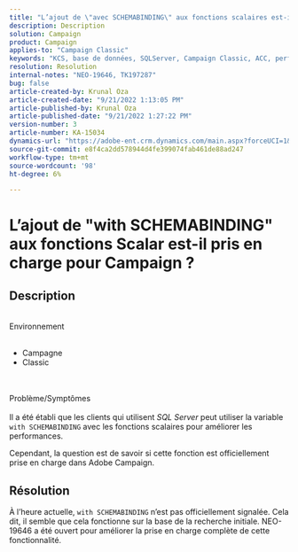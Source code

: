 ```yaml
---
title: "L’ajout de \"avec SCHEMABINDING\" aux fonctions scalaires est-il pris en charge pour Campaign ?"
description: Description
solution: Campaign
product: Campaign
applies-to: "Campaign Classic"
keywords: "KCS, base de données, SQLServer, Campaign Classic, ACC, performance"
resolution: Resolution
internal-notes: "NEO-19646, TK197287"
bug: false
article-created-by: Krunal Oza
article-created-date: "9/21/2022 1:13:05 PM"
article-published-by: Krunal Oza
article-published-date: "9/21/2022 1:27:22 PM"
version-number: 3
article-number: KA-15034
dynamics-url: "https://adobe-ent.crm.dynamics.com/main.aspx?forceUCI=1&pagetype=entityrecord&etn=knowledgearticle&id=65c3361d-af39-ed11-9db0-0022480867bd"
source-git-commit: e8f4ca2dd578944d4fe399074fab461de88ad247
workflow-type: tm+mt
source-wordcount: '98'
ht-degree: 6%

---
```


# L’ajout de &quot;with SCHEMABINDING&quot; aux fonctions Scalar est-il pris en charge pour Campaign ?

## Description

<br>Environnement<br><br>
- Campagne
- Classic



<br><br>Problème/Symptômes<br><br>
Il a été établi que les clients qui utilisent *SQL Server* peut utiliser la variable `with SCHEMABINDING` avec les fonctions scalaires pour améliorer les performances.

Cependant, la question est de savoir si cette fonction est officiellement prise en charge dans Adobe Campaign.


## Résolution


À l’heure actuelle, `with SCHEMABINDING` n’est pas officiellement signalée. Cela dit, il semble que cela fonctionne sur la base de la recherche initiale. NEO-19646 a été ouvert pour améliorer la prise en charge complète de cette fonctionnalité.
